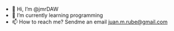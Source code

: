 - 👋 Hi, I’m @jmrDAW
- 🌱 I’m currently learning programming
- 📫 How to reach me? Sendme an email juan.m.rube@gmail.com

<!---
jmrDAW/jmrDAW is a ✨ special ✨ repository because its `README.md` (this file) appears on your GitHub profile.
You can click the Preview link to take a look at your changes.
--->
